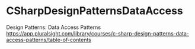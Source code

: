 # CSharpDesignPatternsDataAccess
Design Patterns: Data Access Patterns https://app.pluralsight.com/library/courses/c-sharp-design-patterns-data-access-patterns/table-of-contents
